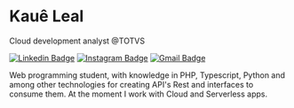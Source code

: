 <!-- # Hi <img src="https://raw.githubusercontent.com/kaueMarques/kaueMarques/master/hi.gif" height="30px">, i'm Kauê -->
# Kauê Leal

<!-- <p align="left"> <img src="https://komarev.com/ghpvc/?username=kauelima21&color=yellow" alt="Profile views" /> </p> -->

Cloud development analyst @TOTVS

[![Linkedin Badge](https://img.shields.io/badge/-Kauê%20Leal%20de%20Lima-4D90DC?style=flat-square&logo=Linkedin&logoColor=white&link=https://www.linkedin.com/in/kau%C3%AA-leal-de-lima-171a73247/)](https://www.linkedin.com/in/kau%C3%AA-leal-de-lima-171a73247/)
[![Instagram Badge](https://img.shields.io/badge/-kaueleal_02-4D90DC?style=flat-square&logo=instagram&logoColor=white&link=https://www.instagram.com/kaueleal_02/)](https://www.instagram.com/kaueleal_02/)
[![Gmail Badge](https://img.shields.io/badge/-kaueleal2002@gmail.com-4D90DC?style=flat-square&logo=Gmail&logoColor=white&link=mailto:kaueleal2002@gmail.com)](mailto:kaueleal2002@gmail.com)

Web programming student, with knowledge in PHP, Typescript, Python and among other technologies for creating API's Rest and interfaces to consume them. At the moment I work with Cloud and Serverless apps.

<!--
verde = 00875f
<h2>Tecnologias</h2>
![PHP](https://img.shields.io/badge/-PHP-05122A?style=flat&logo=php)&nbsp;
![JavaScript](https://img.shields.io/badge/-JavaScript-05122A?style=flat&logo=javascript)&nbsp;
![Node.js](https://img.shields.io/badge/-Node.js-05122A?style=flat&logo=node.js)&nbsp;
![HTML](https://img.shields.io/badge/-HTML-05122A?style=flat&logo=HTML5)&nbsp;
![CSS](https://img.shields.io/badge/-CSS-05122A?style=flat&logo=CSS3&logoColor=1572B6)&nbsp;
![React](https://img.shields.io/badge/-React-05122A?style=flat&logo=react)&nbsp;
![NestJs](https://img.shields.io/badge/-NestJs-05122A?style=flat&logo=nestjs)&nbsp;
![Git](https://img.shields.io/badge/-Git-05122A?style=flat&logo=git)&nbsp;
![PostgreSQL](https://img.shields.io/badge/-PostgreSQL-05122A?style=flat&logo=postgresql)&nbsp;
![TailwindCSS](https://img.shields.io/badge/-TailwindCSS-05122A?style=flat&logo=tailwindcss)&nbsp;
![Serverless Framework](https://img.shields.io/badge/-Serverless%20Framework-05122A?style=flat&logo=serverless)&nbsp;
![AWS Lambda](https://img.shields.io/badge/-AWS%20lambda-05122A?style=flat&logo=awslambda)&nbsp;
-->

<!--
<h2>Github Stats<h2>
<div>
<img height="180em" src="https://github-readme-stats.vercel.app/api?username=kauelima21&show_icons=true&theme=vision-friendly-dark" alt="kauelima21's stats"/>
<img height="180em" src="https://github-readme-stats.vercel.app/api/top-langs/?username=kauelima21&layout=compact&theme=vision-friendly-dark" alt="kauelima21's most languages"/>
</div>
-->
